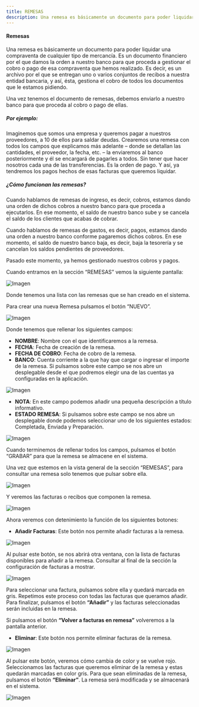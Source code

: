 ```yaml
---
title: REMESAS
description: Una remesa es básicamente un documento para poder liquidar una compraventa de cualquier tipo de mercancía. Es un documento financiero por el que damos la orden a nuestro banco para que proceda a gestionar el cobro o pago de esa compraventa que hemos realizado. 
---
```


#### Remesas

Una remesa es básicamente un documento para poder liquidar una compraventa de cualquier tipo de mercancía. Es un documento financiero por el que damos la orden a nuestro banco para que proceda a gestionar el cobro o pago de esa compraventa que hemos realizado. Es decir, es un archivo por el que se entregan uno o varios conjuntos de recibos a nuestra entidad bancaria, y así, ésta, gestiona el cobro de todos los documentos que le estamos pidiendo.

Una vez tenemos el documento de remesas, debemos enviarlo a nuestro banco para que proceda al cobro o pago de ellas.

##### Por ejemplo:

Imaginemos que somos una empresa y queremos pagar a nuestros proveedores, a 10 de ellos para saldar deudas. Crearemos una remesa con todos los campos que explicamos más adelante – donde se detallan las cantidades, el proveedor, la fecha, etc. – la enviaremos al banco posteriormente y él se encargará de pagarles a todos. Sin tener que hacer nosotros cada una de las transferencias. Es la orden de pago. Y así, ya tendremos los pagos hechos de esas facturas que queremos liquidar.

##### ¿Cómo funcionan las remesas?

Cuando hablamos de remesas de ingreso, es decir, cobros, estamos dando una orden de dichos cobros a nuestro banco para que proceda a ejecutarlos. En ese momento, el saldo de nuestro banco sube y se cancela el saldo de los clientes que acabas de cobrar.

Cuando hablamos de remesas de gastos, es decir, pagos, estamos dando una orden a nuestro banco conforme pagaremos dichos cobros. En ese momento, el saldo de nuestro banco baja, es decir, baja la tesorería y se cancelan los saldos pendientes de proveedores.

Pasado este momento, ya hemos gestionado nuestros cobros y pagos.

Cuando entramos en la sección “REMESAS” vemos la siguiente pantalla:

![Imagen](../../../assets/tu_empresa/remesa1.png)

Donde tenemos una lista con las remesas que se han creado en el sistema.

Para crear una nueva Remesa pulsamos el botón “NUEVO”.

![Imagen](../../../assets/tu_empresa/remesa2.png)

Donde tenemos que rellenar los siguientes campos:

- **NOMBRE**: Nombre con el que identificaremos a la remesa.
- **FECHA**: Fecha de creación de la remesa.
- **FECHA DE COBRO**: Fecha de cobro de la remesa.
- **BANCO**: Cuenta corriente a la que hay que cargar o ingresar el importe de la remesa. Si pulsamos sobre este campo se nos abre un desplegable desde el que podremos elegir una de las cuentas ya configuradas en la aplicación.

![Imagen](../../../assets/tu_empresa/remesa3.png)

- **NOTA**: En este campo podemos añadir una pequeña descripción a título informativo.
- **ESTADO REMESA**: Si pulsamos sobre este campo se nos abre un desplegable donde podemos seleccionar uno de los siguientes estados: Completada, Enviada y Preparación.

![Imagen](../../../assets/tu_empresa/remesa4.png)

Cuando terminemos de rellenar todos los campos, pulsamos el botón “GRABAR” para que la remesa se almacene en el sistema.

Una vez que estemos en la vista general de la sección “REMESAS”, para consultar una remesa solo tenemos que pulsar sobre ella.

![Imagen](../../../assets/tu_empresa/remesa5.png)

Y veremos las facturas o recibos que componen la remesa.

![Imagen](../../../assets/tu_empresa/remesa6.png)

Ahora veremos con detenimiento la función de los siguientes botones:

- **Añadir Facturas**: Este botón nos permite añadir facturas a la remesa.

![Imagen](../../../assets/tu_empresa/remesa7.png)

Al pulsar este botón, se nos abrirá otra ventana, con la lista de facturas disponibles para añadir a la remesa. Consultar al final de la sección la configuración de facturas a mostrar.

![Imagen](../../../assets/tu_empresa/remesa8.png)

Para seleccionar una factura, pulsamos sobre ella y quedará marcada en gris. Repetimos este proceso con todas las facturas que queramos añadir. Para finalizar, pulsamos el botón **“Añadir”** y las facturas seleccionadas serán incluidas en la remesa.

Si pulsamos el botón **“Volver a facturas en remesa”** volveremos a la pantalla anterior.

- **Eliminar**: Este botón nos permite eliminar facturas de la remesa.

![Imagen](../../../assets/tu_empresa/remesa9.png)

Al pulsar este botón, veremos cómo cambia de color y se vuelve rojo. Seleccionamos las facturas que queremos eliminar de la remesa y estas quedarán marcadas en color gris. Para que sean eliminadas de la remesa, pulsamos el botón **“Eliminar”**. La remesa será modificada y se almacenará en el sistema.

![Imagen](../../../assets/tu_empresa/remesa10.png)